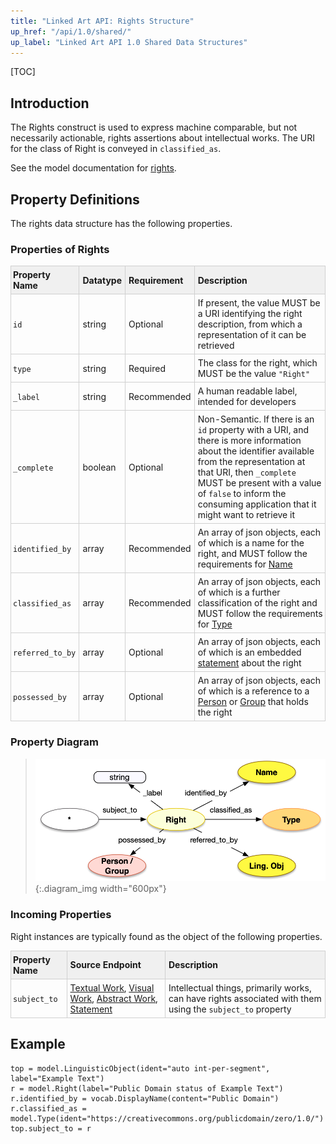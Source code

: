 ```yaml
---
title: "Linked Art API: Rights Structure"
up_href: "/api/1.0/shared/"
up_label: "Linked Art API 1.0 Shared Data Structures"
---
```


<style>
th, td {
  padding: 5px 5px;
  text-align: left;
  border: 1px solid #D0D0D0; }
th { background: #F0F0F0; }
th:first-child, td:first-child { padding-left: 3px; }
th:last-child, td:last-child { padding-right: 3px; }
</style>

[TOC]

## Introduction

The Rights construct is used to express machine comparable, but not necessarily actionable, rights assertions about intellectual works. The URI for the class of Right is conveyed in `classified_as`.

See the model documentation for [rights](/model/object/rights/#rights-assertions).

## Property Definitions

The rights data structure has the following properties.

### Properties of Rights

| Property Name     | Datatype      | Requirement | Description | 
|-------------------|---------------|-------------|-------------|
| `id`              | string        | Optional    | If present, the value MUST be a URI identifying the right description, from which a representation of it can be retrieved | 
| `type`            | string        | Required    | The class for the right, which MUST be the value `"Right"` |
| `_label`          | string        | Recommended | A human readable label, intended for developers |
| `_complete`       | boolean       | Optional    | Non-Semantic. If there is an `id` property with a URI, and there is more information about the identifier available from the representation at that URI, then `_complete` MUST be present with a value of `false` to inform the consuming application that it might want to retrieve it |
| `identified_by`   | array         | Recommended | An array of json objects, each of which is a name for the right, and MUST follow the requirements for [Name](../name/) |
| `classified_as`   | array         | Recommended | An array of json objects, each of which is a further classification of the right and MUST follow the requirements for [Type](../type/) |
| `referred_to_by`  | array         | Optional    | An array of json objects, each of which is an embedded [statement](../statement/) about the right |
| `possessed_by`    | array         | Optional    | An array of json objects, each of which is a reference to a [Person](../../endpoint/person) or [Group](../../endpoint/group) that holds the right |

### Property Diagram

> ![diagram](right_properties.png){:.diagram_img width="600px"}

### Incoming Properties

Right instances are typically found as the object of the following properties.

| Property Name   | Source Endpoint   | Description |
|-----------------|-------------------|-------------|
| `subject_to`     | [Textual Work](../../endpoint/textual_work/), [Visual Work](../../endpoint/visual_work), [Abstract Work](../../endpoint/abstract_work), [Statement](../statement/) | Intellectual things, primarily works, can have rights associated with them using the `subject_to` property |


## Example

```crom
top = model.LinguisticObject(ident="auto int-per-segment", label="Example Text")
r = model.Right(label="Public Domain status of Example Text")
r.identified_by = vocab.DisplayName(content="Public Domain")
r.classified_as = model.Type(ident="https://creativecommons.org/publicdomain/zero/1.0/")
top.subject_to = r
```
